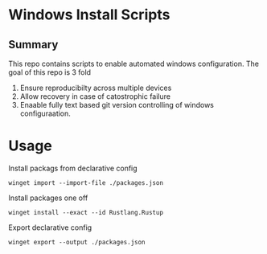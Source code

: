 
# Windows Install Scripts

## Summary
This repo contains scripts to enable automated windows configuration.
The goal of this repo is 3 fold
1. Ensure reproducibilty across multiple devices
2. Allow recovery in case of catostrophic failure
3. Enaable fully text based git version controlling of windows configuraation. 

# Usage

Install packags from declarative config
```
winget import --import-file ./packages.json
```

Install packages one off
```
winget install --exact --id Rustlang.Rustup
```

Export declarative config
```
winget export --output ./packages.json
```